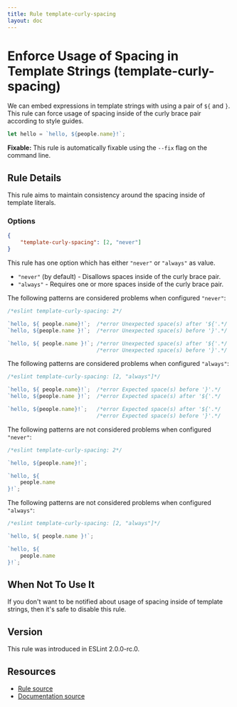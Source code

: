 ```yaml
---
title: Rule template-curly-spacing
layout: doc
---
```

<!-- Note: No pull requests accepted for this file. See README.md in the root directory for details. -->
# Enforce Usage of Spacing in Template Strings (template-curly-spacing)

We can embed expressions in template strings with using a pair of `${` and `}`.
This rule can force usage of spacing inside of the curly brace pair according to style guides.

```js
let hello = `hello, ${people.name}!`;
```

**Fixable:** This rule is automatically fixable using the `--fix` flag on the command line.

## Rule Details

This rule aims to maintain consistency around the spacing inside of template literals.

### Options

```json
{
    "template-curly-spacing": [2, "never"]
}
```

This rule has one option which has either `"never"` or `"always"` as value.

* `"never"` (by default) - Disallows spaces inside of the curly brace pair.
* `"always"` - Requires one or more spaces inside of the curly brace pair.

The following patterns are considered problems when configured `"never"`:

```js
/*eslint template-curly-spacing: 2*/

`hello, ${ people.name}!`;  /*error Unexpected space(s) after '${'.*/
`hello, ${people.name }!`;  /*error Unexpected space(s) before '}'.*/

`hello, ${ people.name }!`; /*error Unexpected space(s) after '${'.*/
                            /*error Unexpected space(s) before '}'.*/
```

The following patterns are considered problems when configured `"always"`:

```js
/*eslint template-curly-spacing: [2, "always"]*/

`hello, ${ people.name}!`;  /*error Expected space(s) before '}'.*/
`hello, ${people.name }!`;  /*error Expected space(s) after '${'.*/

`hello, ${people.name}!`;   /*error Expected space(s) after '${'.*/
                            /*error Expected space(s) before '}'.*/
```

The following patterns are not considered problems when configured `"never"`:

```js
/*eslint template-curly-spacing: 2*/

`hello, ${people.name}!`;

`hello, ${
    people.name
}!`;
```

The following patterns are not considered problems when configured `"always"`:

```js
/*eslint template-curly-spacing: [2, "always"]*/

`hello, ${ people.name }!`;

`hello, ${
    people.name
}!`;
```

## When Not To Use It

If you don't want to be notified about usage of spacing inside of template strings, then it's safe to disable this rule.

## Version

This rule was introduced in ESLint 2.0.0-rc.0.

## Resources

* [Rule source](https://github.com/eslint/eslint/tree/master/lib/rules/template-curly-spacing.js)
* [Documentation source](https://github.com/eslint/eslint/tree/master/docs/rules/template-curly-spacing.md)
